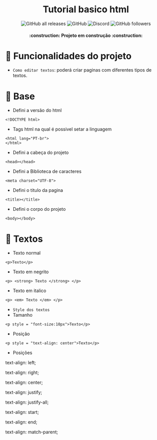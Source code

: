 
<h1 align="center"> Tutorial basico html </h1>

<p align="center">
<img alt="GitHub all releases" src="https://img.shields.io/github/downloads/Pani-Kaz/html-tutorial/total">
<img alt="GitHub" src="https://img.shields.io/github/license/Pani-Kaz/html-tutorial">
<img alt="Discord" src="https://img.shields.io/discord/875089938020982844">
<img alt="GitHub followers" src="https://img.shields.io/github/followers/Pani-Kaz?style=social">
</p>


<h4 align="center"> 
    :construction:  Projeto em construção  :construction:
</h4>

# :hammer: Funcionalidades do projeto

- `Como editar textos`: poderá criar paginas com diferentes tipos de textos.

# :thought_balloon: Base
- Defini a versão do html
```
<!DOCTYPE html>
```
- Tags html na qual é possivel setar a linguagem
```
<html lang="PT-br">
</html>
```
- Defini a cabeça do projeto
```
<head></head>
```
- Defini a Biblioteca de caracteres
```
<meta charset="UTF-8">
```
- Defini o titulo da pagina
```
<title></title>
```
- Defini o corpo do projeto
```
<body></body>
```

# :thought_balloon: Textos


- Texto normal
```
<p>Texto</p>
```
- Texto em negrito
```
<p> <strong> Texto </strong> </p>
```
- Texto em italico
```
<p> <em> Texto </em> </p>
```
- `Style dos textos`
- Tamanho
```
<p style = "font-size:10px">Texto</p>
```
- Posição
```
<p style = "text-align: center">Texto</p>

```
- Posições
<p>text-align: left;</p>
<p>text-align: right;</p>
<p>text-align: center;</p>
<p>text-align: justify;</p>
<p>text-align: justify-all;</p>
<p>text-align: start;</p>
<p>text-align: end;</p>
<p>text-align: match-parent;</p>





